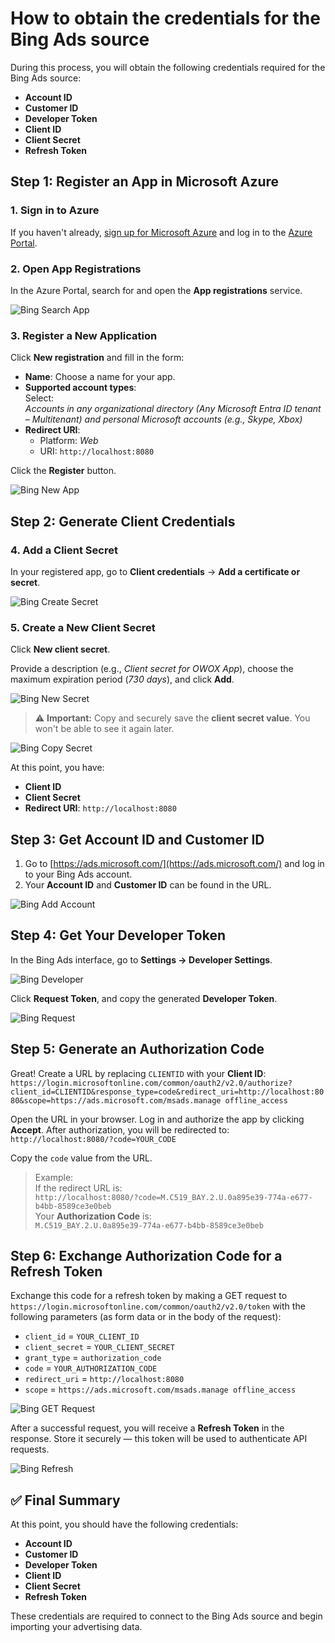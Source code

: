 # How to obtain the credentials for the Bing Ads source

During this process, you will obtain the following credentials required for the Bing Ads source:

- **Account ID**  
- **Customer ID**  
- **Developer Token**  
- **Client ID**  
- **Client Secret**  
- **Refresh Token**

## Step 1: Register an App in Microsoft Azure

### 1. Sign in to Azure  

If you haven't already, [sign up for Microsoft Azure](https://azure.microsoft.com/) and log in to the [Azure Portal](https://portal.azure.com/).

### 2. Open App Registrations

In the Azure Portal, search for and open the **App registrations** service.

![Bing Search App](res/bing_appsearch.png)

### 3. Register a New Application

Click **New registration** and fill in the form:

- **Name**: Choose a name for your app.  
- **Supported account types**:  
  Select:  
  _Accounts in any organizational directory (Any Microsoft Entra ID tenant – Multitenant) and personal Microsoft accounts (e.g., Skype, Xbox)_
- **Redirect URI**:  
  - Platform: _Web_  
  - URI: `http://localhost:8080`
  
Click the **Register** button.

![Bing New App](res/bing_newapp.png)

## Step 2: Generate Client Credentials

### 4. Add a Client Secret  

In your registered app, go to **Client credentials** -> **Add a certificate or secret**.

![Bing Create Secret](res/bing_createsecret.png)

### 5. Create a New Client Secret

Click **New client secret**.

Provide a description (e.g., _Client secret for OWOX App_), choose the maximum expiration period (_730 days_), and click **Add**.

![Bing New Secret](res/bing_newsecret.png)

> ⚠️ **Important:** Copy and securely save the **client secret value**. You won't be able to see it again later.

![Bing Copy Secret](res/bing_copysecret.png)

At this point, you have:

- **Client ID**
- **Client Secret**
- **Redirect URI**: `http://localhost:8080`

## Step 3: Get Account ID and Customer ID

1. Go to [https://ads.microsoft.com/](https://ads.microsoft.com/) and log in to your Bing Ads account.  
2. Your **Account ID** and **Customer ID** can be found in the URL.

![Bing Add Account](res/bing_addaccount.png)

## Step 4: Get Your Developer Token

In the Bing Ads interface, go to **Settings → Developer Settings**.  

![Bing Developer](res/bing_developer.png)

Click **Request Token**, and copy the generated **Developer Token**.  

![Bing Request](res/bing_request.png)

## Step 5: Generate an Authorization Code

Great! Create a URL by replacing `CLIENTID` with your **Client ID**:
`https://login.microsoftonline.com/common/oauth2/v2.0/authorize?client_id=CLIENTID&response_type=code&redirect_uri=http://localhost:8080&scope=https://ads.microsoft.com/msads.manage offline_access`

Open the URL in your browser. Log in and authorize the app by clicking **Accept**. After authorization, you will be redirected to:  
`http://localhost:8080/?code=YOUR_CODE`  

Copy the `code` value from the URL.

> Example:  
> If the redirect URL is:  
> `http://localhost:8080/?code=M.C519_BAY.2.U.0a895e39-774a-e677-b4bb-8589ce3e0beb`  
>Your **Authorization Code** is:  
>`M.C519_BAY.2.U.0a895e39-774a-e677-b4bb-8589ce3e0beb`

## Step 6: Exchange Authorization Code for a Refresh Token

Exchange this code for a refresh token by making a GET request to
`https://login.microsoftonline.com/common/oauth2/v2.0/token`
with the following parameters (as form data or in the body of the request):

- `client_id` = `YOUR_CLIENT_ID`  
- `client_secret` = `YOUR_CLIENT_SECRET`  
- `grant_type` = `authorization_code`  
- `code` = `YOUR_AUTHORIZATION_CODE`  
- `redirect_uri` = `http://localhost:8080`  
- `scope` = `https://ads.microsoft.com/msads.manage offline_access`

![Bing GET Request](res/bing_getrequest.png)

After a successful request, you will receive a **Refresh Token** in the response. Store it securely — this token will be used to authenticate API requests.

![Bing Refresh](res/bing_refresh.png)

## ✅ Final Summary

At this point, you should have the following credentials:

- **Account ID**  
- **Customer ID**  
- **Developer Token**  
- **Client ID**  
- **Client Secret**  
- **Refresh Token**

These credentials are required to connect to the Bing Ads source and begin importing your advertising data.
